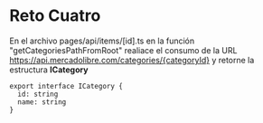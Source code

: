 
# Reto Cuatro

En el archivo pages/api/items/[id].ts en la función "getCategoriesPathFromRoot" realiace el consumo de la URL https://api.mercadolibre.com/categories/{categoryId} y retorne la estructura **ICategory**

```
export interface ICategory {
  id: string
  name: string
}
```
